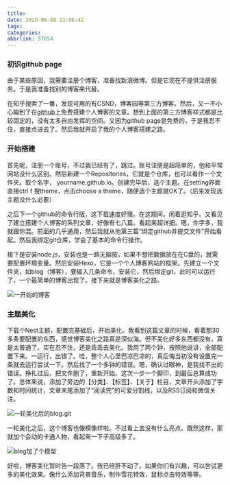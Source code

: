 ```yaml
---
title: 
date: 2020-06-08 21:06:42
tags: 
categories:
abbrlink: 57054
---
```

### 初识github page
由于某些原因，我需要注册个博客，准备找新浪微博。但是它现在不提供注册服务。于是我准备找别的博客来代替。

<!--more-->

在知乎搜索了一番，发现可用的有CSND，博客园等第三方博客。然后，又一不小心瞄到了在[github](https://github.com/)上免费搭建个人博客的文章。想到上面的第三方博客样式都是比较固定的，没有太多自由发挥的空间。又因为github page是免费的，于是我忍不住，直接点进去了。然后我就开启了我的个人博客搭建之路。

### 开始搭建

首先呢，注册一个账号，不过我已经有了，跳过。账号注册是超简单的，他和平常网站没什么区别。然后新建一个Repositories，它就是个仓库，也可以看作一个文件夹。取个名字，
yourname.github.io。创建完毕后，选个主题。在setting界面直接ctrl f 搜theme，点击choose a theme，随便选个主题就OK了。（后来发现选主题没什么必要）

之后下一个github的命令行版，这下载速度好慢。在这期间，闲着逛知乎。又看见了建立搭建个人博客的系列文章，好像有七八篇。看起来超详细。嗯，你字多，我就跟你混。前面的几乎通用，然后我就从他第三篇“绑定github并提交文件”开始看起。然后我绑定git仓库，学会了基本的命令行操作。

接下是安装node.js，安装也是一路无脑按，如果不想把数据放在在C盘的，就需要配置环境变量。然后安装Hexo，它是一个个人博客网站的框架。先建立一个文件夹，如blog（博客），要输入几条命令，安装它，然后绑定git，此时可以运行了，一个最简单的博客出现了。接下来就是博客美化之路。

![一开始的博客](<http://yuntu88.oss-cn-beijing.aliyuncs.com/fromlocal/wumingshi.sg@gmail.com/20200413/5ddHtS4pAm.png>)

### 主题美化

下载个Nest主题，配置完基础后，开始美化。我看到这篇文章的时候，看着那30多条要配置的东西，感觉博客美化之路真是深似海。但不美化好多东西都没有，真是太普通了。实在忍不住，还是乖乖去美化。我用了两个钟，按照他说讲，全部配置下来。一运行，出错了。哇，整个人心里巴凉巴凉的，真后悔当初没有设置完一条就去运行尝试一下。然后找了一个多钟的错误。嗯，确认过眼神，是我找不出的错误。挣扎过后，把文件删了，重新开始。这次一步一个脚印，到最后总算成功了。总体来说，添加了旁边的【分类】、【标签】、【关于】栏目，文章开头添加了字数和时间统计，文章末尾添加了“阅读完”的可爱分割线，以及RSS订阅和微信关注。

![一轮美化后的blog.git](<http://yuntu88.oss-cn-beijing.aliyuncs.com/fromlocal/wumingshi.sg@gmail.com/20200413/jXQxMBQrsS.gif>)

一轮美化之后，这个博客也像模像样啦。不过看上去没有什么亮点。既然这样，那就加个会动的卡通人物，看起来一下子高级多了。

![blog加了个模型](<http://yuntu88.oss-cn-beijing.aliyuncs.com/fromlocal/wumingshi.sg@gmail.com/20200413/QawixD7kPw.png>)

好啦，博客美化暂时告一段落了。我已经肝不动了。如果你们有兴趣，可以尝试更多的美化效果。像什么添加背景音乐，制作雪花特效，鼠标点击特效等等。



